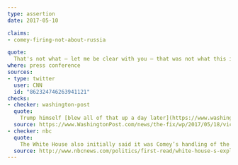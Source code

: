 ```yaml
---
type: assertion
date: 2017-05-10

claims:
- comey-firing-not-about-russia

quote:
  That's not what — let me be clear with you — that was not what this is about. That's not what this is about.
where: press conference
sources:
- type: twitter
  user: CNN
  id: "862324746263941121"
checks:
- checker: washington-post
  quote:
    Trump himself [blew all of that up a day later](https://www.washingtonpost.com/news/the-fix/wp/2017/05/11/president-trump-just-decimated-the-white-houses-entire-comey-narrative/), telling NBC News's Lester Holt that he had already decided to fire Comey and would have done it regardless of the DOJ's recommendation. Trump also said clearly that the Russia probe was on his mind. “When I decided to [fire Comey], I said to myself, you know, this Russia thing with Trump and Russia is a made-up story,” he said.
  source: https://www.WashingtonPost.com/news/the-fix/wp/2017/05/18/vice-president-pence-has-a-growing-credibility-problem/
- checker: nbc
  quote:
    The White House also initially said it was Comey’s handling of the Hillary Clinton investigation — not Russia — as the reason behind the firing. But in the interview with Holt, Trump mentioned Russia as a rationale.
  source: http://www.nbcnews.com/politics/first-read/white-house-s-explanation-firing-comey-crumbles-n758306
---
```

